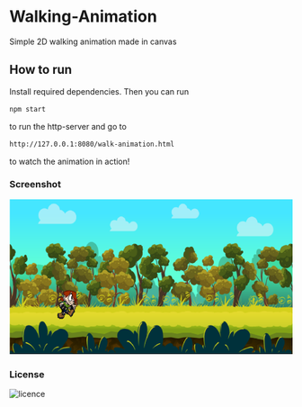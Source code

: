 # Walking-Animation
Simple 2D walking animation made in canvas

## How to run 
Install required dependencies.
Then you can run
```html
npm start
```
to run the http-server and go to 
```html
http://127.0.0.1:8080/walk-animation.html
```
to watch the animation in action!

### Screenshot
![](https://github.com/miladgy/Walking-Animation/raw/master/screenshot.png)


### License
![licence](https://img.shields.io/badge/license-MIT-green)
